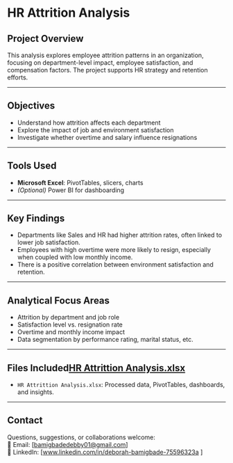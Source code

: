 # HR Attrition Analysis

## Project Overview
This analysis explores employee attrition patterns in an organization, focusing on department-level impact, employee satisfaction, and compensation factors. The project supports HR strategy and retention efforts.

---

## Objectives
- Understand how attrition affects each department
- Explore the impact of job and environment satisfaction
- Investigate whether overtime and salary influence resignations

---

## Tools Used
- **Microsoft Excel**: PivotTables, slicers, charts
- *(Optional)* Power BI for dashboarding

---

## Key Findings
- Departments like Sales and HR had higher attrition rates, often linked to lower job satisfaction.
- Employees with high overtime were more likely to resign, especially when coupled with low monthly income.
- There is a positive correlation between environment satisfaction and retention.

---

## Analytical Focus Areas
- Attrition by department and job role
- Satisfaction level vs. resignation rate
- Overtime and monthly income impact
- Data segmentation by performance rating, marital status, etc.

---

## Files Included[HR Attrittion Analysis.xlsx](https://github.com/user-attachments/files/21429824/HR.Attrittion.Analysis.xlsx)

- `HR Attrittion Analysis.xlsx`: Processed data, PivotTables, dashboards, and insights.

---

## Contact
Questions, suggestions, or collaborations welcome:  
📧 Email: [bamigbadedebby01@gmail.com]  
🔗 LinkedIn: [www.linkedin.com/in/deborah-bamigbade-75596323a
]
